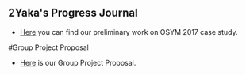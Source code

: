 ﻿## 2Yaka's Progress Journal

+ [Here](caseStudy2.html) you can find our preliminary work on OSYM 2017 case study.

#Group Project Proposal 

+ [Here](Group_Project2Yaka.html) is our Group Project Proposal. 
